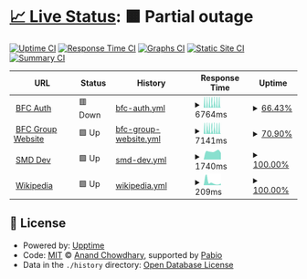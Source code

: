 # [📈 Live Status](https://demo.upptime.js.org): <!--live status--> **🟧 Partial outage**

[![Uptime CI](https://github.com/mrunknown0001/status/workflows/Uptime%20CI/badge.svg)](https://github.com/mrunknown0001/status/actions?query=workflow%3A%22Uptime+CI%22)
[![Response Time CI](https://github.com/mrunknown0001/status/workflows/Response%20Time%20CI/badge.svg)](https://github.com/mrunknown0001/status/actions?query=workflow%3A%22Response+Time+CI%22)
[![Graphs CI](https://github.com/mrunknown0001/status/workflows/Graphs%20CI/badge.svg)](https://github.com/mrunknown0001/status/actions?query=workflow%3A%22Graphs+CI%22)
[![Static Site CI](https://github.com/mrunknown0001/status/workflows/Static%20Site%20CI/badge.svg)](https://github.com/mrunknown0001/status/actions?query=workflow%3A%22Static+Site+CI%22)
[![Summary CI](https://github.com/mrunknown0001/status/workflows/Summary%20CI/badge.svg)](https://github.com/mrunknown0001/status/actions?query=workflow%3A%22Summary+CI%22)

<!--start: status pages-->
<!-- This summary is generated by Upptime (https://github.com/upptime/upptime) -->
<!-- Do not edit this manually, your changes will be overwritten -->
<!-- prettier-ignore -->
| URL | Status | History | Response Time | Uptime |
| --- | ------ | ------- | ------------- | ------ |
| <img alt="" src="https://icons.duckduckgo.com/ip3/bfcgroup.ph.ico" height="13"> [BFC Auth](https://bfcgroup.ph) | 🟥 Down | [bfc-auth.yml](https://github.com/mrunknown0001/status/commits/HEAD/history/bfc-auth.yml) | <details><summary><img alt="Response time graph" src="./graphs/bfc-auth/response-time-week.png" height="20"> 6764ms</summary><br><a href="https://status.bfcgroup.ph/history/bfc-auth"><img alt="Response time 6715" src="https://img.shields.io/endpoint?url=https%3A%2F%2Fraw.githubusercontent.com%2Fmrunknown0001%2Fstatus%2FHEAD%2Fapi%2Fbfc-auth%2Fresponse-time.json"></a><br><a href="https://status.bfcgroup.ph/history/bfc-auth"><img alt="24-hour response time 6842" src="https://img.shields.io/endpoint?url=https%3A%2F%2Fraw.githubusercontent.com%2Fmrunknown0001%2Fstatus%2FHEAD%2Fapi%2Fbfc-auth%2Fresponse-time-day.json"></a><br><a href="https://status.bfcgroup.ph/history/bfc-auth"><img alt="7-day response time 6764" src="https://img.shields.io/endpoint?url=https%3A%2F%2Fraw.githubusercontent.com%2Fmrunknown0001%2Fstatus%2FHEAD%2Fapi%2Fbfc-auth%2Fresponse-time-week.json"></a><br><a href="https://status.bfcgroup.ph/history/bfc-auth"><img alt="30-day response time 6577" src="https://img.shields.io/endpoint?url=https%3A%2F%2Fraw.githubusercontent.com%2Fmrunknown0001%2Fstatus%2FHEAD%2Fapi%2Fbfc-auth%2Fresponse-time-month.json"></a><br><a href="https://status.bfcgroup.ph/history/bfc-auth"><img alt="1-year response time 6715" src="https://img.shields.io/endpoint?url=https%3A%2F%2Fraw.githubusercontent.com%2Fmrunknown0001%2Fstatus%2FHEAD%2Fapi%2Fbfc-auth%2Fresponse-time-year.json"></a></details> | <details><summary><a href="https://status.bfcgroup.ph/history/bfc-auth">66.43%</a></summary><a href="https://status.bfcgroup.ph/history/bfc-auth"><img alt="All-time uptime 66.68%" src="https://img.shields.io/endpoint?url=https%3A%2F%2Fraw.githubusercontent.com%2Fmrunknown0001%2Fstatus%2FHEAD%2Fapi%2Fbfc-auth%2Fuptime.json"></a><br><a href="https://status.bfcgroup.ph/history/bfc-auth"><img alt="24-hour uptime 66.06%" src="https://img.shields.io/endpoint?url=https%3A%2F%2Fraw.githubusercontent.com%2Fmrunknown0001%2Fstatus%2FHEAD%2Fapi%2Fbfc-auth%2Fuptime-day.json"></a><br><a href="https://status.bfcgroup.ph/history/bfc-auth"><img alt="7-day uptime 66.43%" src="https://img.shields.io/endpoint?url=https%3A%2F%2Fraw.githubusercontent.com%2Fmrunknown0001%2Fstatus%2FHEAD%2Fapi%2Fbfc-auth%2Fuptime-week.json"></a><br><a href="https://status.bfcgroup.ph/history/bfc-auth"><img alt="30-day uptime 66.02%" src="https://img.shields.io/endpoint?url=https%3A%2F%2Fraw.githubusercontent.com%2Fmrunknown0001%2Fstatus%2FHEAD%2Fapi%2Fbfc-auth%2Fuptime-month.json"></a><br><a href="https://status.bfcgroup.ph/history/bfc-auth"><img alt="1-year uptime 66.68%" src="https://img.shields.io/endpoint?url=https%3A%2F%2Fraw.githubusercontent.com%2Fmrunknown0001%2Fstatus%2FHEAD%2Fapi%2Fbfc-auth%2Fuptime-year.json"></a></details>
| <img alt="" src="https://icons.duckduckgo.com/ip3/brooksidegroup.org.ico" height="13"> [BFC Group Website](https://brooksidegroup.org) | 🟩 Up | [bfc-group-website.yml](https://github.com/mrunknown0001/status/commits/HEAD/history/bfc-group-website.yml) | <details><summary><img alt="Response time graph" src="./graphs/bfc-group-website/response-time-week.png" height="20"> 7141ms</summary><br><a href="https://status.bfcgroup.ph/history/bfc-group-website"><img alt="Response time 6896" src="https://img.shields.io/endpoint?url=https%3A%2F%2Fraw.githubusercontent.com%2Fmrunknown0001%2Fstatus%2FHEAD%2Fapi%2Fbfc-group-website%2Fresponse-time.json"></a><br><a href="https://status.bfcgroup.ph/history/bfc-group-website"><img alt="24-hour response time 5278" src="https://img.shields.io/endpoint?url=https%3A%2F%2Fraw.githubusercontent.com%2Fmrunknown0001%2Fstatus%2FHEAD%2Fapi%2Fbfc-group-website%2Fresponse-time-day.json"></a><br><a href="https://status.bfcgroup.ph/history/bfc-group-website"><img alt="7-day response time 7141" src="https://img.shields.io/endpoint?url=https%3A%2F%2Fraw.githubusercontent.com%2Fmrunknown0001%2Fstatus%2FHEAD%2Fapi%2Fbfc-group-website%2Fresponse-time-week.json"></a><br><a href="https://status.bfcgroup.ph/history/bfc-group-website"><img alt="30-day response time 6821" src="https://img.shields.io/endpoint?url=https%3A%2F%2Fraw.githubusercontent.com%2Fmrunknown0001%2Fstatus%2FHEAD%2Fapi%2Fbfc-group-website%2Fresponse-time-month.json"></a><br><a href="https://status.bfcgroup.ph/history/bfc-group-website"><img alt="1-year response time 6896" src="https://img.shields.io/endpoint?url=https%3A%2F%2Fraw.githubusercontent.com%2Fmrunknown0001%2Fstatus%2FHEAD%2Fapi%2Fbfc-group-website%2Fresponse-time-year.json"></a></details> | <details><summary><a href="https://status.bfcgroup.ph/history/bfc-group-website">70.90%</a></summary><a href="https://status.bfcgroup.ph/history/bfc-group-website"><img alt="All-time uptime 70.51%" src="https://img.shields.io/endpoint?url=https%3A%2F%2Fraw.githubusercontent.com%2Fmrunknown0001%2Fstatus%2FHEAD%2Fapi%2Fbfc-group-website%2Fuptime.json"></a><br><a href="https://status.bfcgroup.ph/history/bfc-group-website"><img alt="24-hour uptime 70.26%" src="https://img.shields.io/endpoint?url=https%3A%2F%2Fraw.githubusercontent.com%2Fmrunknown0001%2Fstatus%2FHEAD%2Fapi%2Fbfc-group-website%2Fuptime-day.json"></a><br><a href="https://status.bfcgroup.ph/history/bfc-group-website"><img alt="7-day uptime 70.90%" src="https://img.shields.io/endpoint?url=https%3A%2F%2Fraw.githubusercontent.com%2Fmrunknown0001%2Fstatus%2FHEAD%2Fapi%2Fbfc-group-website%2Fuptime-week.json"></a><br><a href="https://status.bfcgroup.ph/history/bfc-group-website"><img alt="30-day uptime 69.85%" src="https://img.shields.io/endpoint?url=https%3A%2F%2Fraw.githubusercontent.com%2Fmrunknown0001%2Fstatus%2FHEAD%2Fapi%2Fbfc-group-website%2Fuptime-month.json"></a><br><a href="https://status.bfcgroup.ph/history/bfc-group-website"><img alt="1-year uptime 70.51%" src="https://img.shields.io/endpoint?url=https%3A%2F%2Fraw.githubusercontent.com%2Fmrunknown0001%2Fstatus%2FHEAD%2Fapi%2Fbfc-group-website%2Fuptime-year.json"></a></details>
| <img alt="" src="https://icons.duckduckgo.com/ip3/smd-dev.bfcgroup.ph.ico" height="13"> [SMD Dev](https://smd-dev.bfcgroup.ph) | 🟩 Up | [smd-dev.yml](https://github.com/mrunknown0001/status/commits/HEAD/history/smd-dev.yml) | <details><summary><img alt="Response time graph" src="./graphs/smd-dev/response-time-week.png" height="20"> 1740ms</summary><br><a href="https://status.bfcgroup.ph/history/smd-dev"><img alt="Response time 1754" src="https://img.shields.io/endpoint?url=https%3A%2F%2Fraw.githubusercontent.com%2Fmrunknown0001%2Fstatus%2FHEAD%2Fapi%2Fsmd-dev%2Fresponse-time.json"></a><br><a href="https://status.bfcgroup.ph/history/smd-dev"><img alt="24-hour response time 1414" src="https://img.shields.io/endpoint?url=https%3A%2F%2Fraw.githubusercontent.com%2Fmrunknown0001%2Fstatus%2FHEAD%2Fapi%2Fsmd-dev%2Fresponse-time-day.json"></a><br><a href="https://status.bfcgroup.ph/history/smd-dev"><img alt="7-day response time 1740" src="https://img.shields.io/endpoint?url=https%3A%2F%2Fraw.githubusercontent.com%2Fmrunknown0001%2Fstatus%2FHEAD%2Fapi%2Fsmd-dev%2Fresponse-time-week.json"></a><br><a href="https://status.bfcgroup.ph/history/smd-dev"><img alt="30-day response time 1685" src="https://img.shields.io/endpoint?url=https%3A%2F%2Fraw.githubusercontent.com%2Fmrunknown0001%2Fstatus%2FHEAD%2Fapi%2Fsmd-dev%2Fresponse-time-month.json"></a><br><a href="https://status.bfcgroup.ph/history/smd-dev"><img alt="1-year response time 1754" src="https://img.shields.io/endpoint?url=https%3A%2F%2Fraw.githubusercontent.com%2Fmrunknown0001%2Fstatus%2FHEAD%2Fapi%2Fsmd-dev%2Fresponse-time-year.json"></a></details> | <details><summary><a href="https://status.bfcgroup.ph/history/smd-dev">100.00%</a></summary><a href="https://status.bfcgroup.ph/history/smd-dev"><img alt="All-time uptime 100.00%" src="https://img.shields.io/endpoint?url=https%3A%2F%2Fraw.githubusercontent.com%2Fmrunknown0001%2Fstatus%2FHEAD%2Fapi%2Fsmd-dev%2Fuptime.json"></a><br><a href="https://status.bfcgroup.ph/history/smd-dev"><img alt="24-hour uptime 100.00%" src="https://img.shields.io/endpoint?url=https%3A%2F%2Fraw.githubusercontent.com%2Fmrunknown0001%2Fstatus%2FHEAD%2Fapi%2Fsmd-dev%2Fuptime-day.json"></a><br><a href="https://status.bfcgroup.ph/history/smd-dev"><img alt="7-day uptime 100.00%" src="https://img.shields.io/endpoint?url=https%3A%2F%2Fraw.githubusercontent.com%2Fmrunknown0001%2Fstatus%2FHEAD%2Fapi%2Fsmd-dev%2Fuptime-week.json"></a><br><a href="https://status.bfcgroup.ph/history/smd-dev"><img alt="30-day uptime 100.00%" src="https://img.shields.io/endpoint?url=https%3A%2F%2Fraw.githubusercontent.com%2Fmrunknown0001%2Fstatus%2FHEAD%2Fapi%2Fsmd-dev%2Fuptime-month.json"></a><br><a href="https://status.bfcgroup.ph/history/smd-dev"><img alt="1-year uptime 100.00%" src="https://img.shields.io/endpoint?url=https%3A%2F%2Fraw.githubusercontent.com%2Fmrunknown0001%2Fstatus%2FHEAD%2Fapi%2Fsmd-dev%2Fuptime-year.json"></a></details>
| <img alt="" src="https://icons.duckduckgo.com/ip3/en.wikipedia.org.ico" height="13"> [Wikipedia](https://en.wikipedia.org) | 🟩 Up | [wikipedia.yml](https://github.com/mrunknown0001/status/commits/HEAD/history/wikipedia.yml) | <details><summary><img alt="Response time graph" src="./graphs/wikipedia/response-time-week.png" height="20"> 209ms</summary><br><a href="https://status.bfcgroup.ph/history/wikipedia"><img alt="Response time 204" src="https://img.shields.io/endpoint?url=https%3A%2F%2Fraw.githubusercontent.com%2Fmrunknown0001%2Fstatus%2FHEAD%2Fapi%2Fwikipedia%2Fresponse-time.json"></a><br><a href="https://status.bfcgroup.ph/history/wikipedia"><img alt="24-hour response time 126" src="https://img.shields.io/endpoint?url=https%3A%2F%2Fraw.githubusercontent.com%2Fmrunknown0001%2Fstatus%2FHEAD%2Fapi%2Fwikipedia%2Fresponse-time-day.json"></a><br><a href="https://status.bfcgroup.ph/history/wikipedia"><img alt="7-day response time 209" src="https://img.shields.io/endpoint?url=https%3A%2F%2Fraw.githubusercontent.com%2Fmrunknown0001%2Fstatus%2FHEAD%2Fapi%2Fwikipedia%2Fresponse-time-week.json"></a><br><a href="https://status.bfcgroup.ph/history/wikipedia"><img alt="30-day response time 199" src="https://img.shields.io/endpoint?url=https%3A%2F%2Fraw.githubusercontent.com%2Fmrunknown0001%2Fstatus%2FHEAD%2Fapi%2Fwikipedia%2Fresponse-time-month.json"></a><br><a href="https://status.bfcgroup.ph/history/wikipedia"><img alt="1-year response time 204" src="https://img.shields.io/endpoint?url=https%3A%2F%2Fraw.githubusercontent.com%2Fmrunknown0001%2Fstatus%2FHEAD%2Fapi%2Fwikipedia%2Fresponse-time-year.json"></a></details> | <details><summary><a href="https://status.bfcgroup.ph/history/wikipedia">100.00%</a></summary><a href="https://status.bfcgroup.ph/history/wikipedia"><img alt="All-time uptime 100.00%" src="https://img.shields.io/endpoint?url=https%3A%2F%2Fraw.githubusercontent.com%2Fmrunknown0001%2Fstatus%2FHEAD%2Fapi%2Fwikipedia%2Fuptime.json"></a><br><a href="https://status.bfcgroup.ph/history/wikipedia"><img alt="24-hour uptime 100.00%" src="https://img.shields.io/endpoint?url=https%3A%2F%2Fraw.githubusercontent.com%2Fmrunknown0001%2Fstatus%2FHEAD%2Fapi%2Fwikipedia%2Fuptime-day.json"></a><br><a href="https://status.bfcgroup.ph/history/wikipedia"><img alt="7-day uptime 100.00%" src="https://img.shields.io/endpoint?url=https%3A%2F%2Fraw.githubusercontent.com%2Fmrunknown0001%2Fstatus%2FHEAD%2Fapi%2Fwikipedia%2Fuptime-week.json"></a><br><a href="https://status.bfcgroup.ph/history/wikipedia"><img alt="30-day uptime 100.00%" src="https://img.shields.io/endpoint?url=https%3A%2F%2Fraw.githubusercontent.com%2Fmrunknown0001%2Fstatus%2FHEAD%2Fapi%2Fwikipedia%2Fuptime-month.json"></a><br><a href="https://status.bfcgroup.ph/history/wikipedia"><img alt="1-year uptime 100.00%" src="https://img.shields.io/endpoint?url=https%3A%2F%2Fraw.githubusercontent.com%2Fmrunknown0001%2Fstatus%2FHEAD%2Fapi%2Fwikipedia%2Fuptime-year.json"></a></details>

<!--end: status pages-->

## 📄 License

- Powered by: [Upptime](https://github.com/upptime/upptime)
- Code: [MIT](./LICENSE) © [Anand Chowdhary](https://anandchowdhary.com), supported by [Pabio](https://pabio.com)
- Data in the `./history` directory: [Open Database License](https://opendatacommons.org/licenses/odbl/1-0/)
